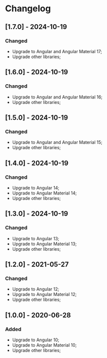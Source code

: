 # Changelog

## [1.7.0] - 2024-10-19

### Changed

- Upgrade to Angular and Angular Material 17;
- Upgrade other libraries;

## [1.6.0] - 2024-10-19

### Changed

- Upgrade to Angular and Angular Material 16;
- Upgrade other libraries;

## [1.5.0] - 2024-10-19

### Changed

- Upgrade to Angular and Angular Material 15;
- Upgrade other libraries;

## [1.4.0] - 2024-10-19

### Changed

- Upgrade to Angular 14;
- Upgrade to Angular Material 14;
- Upgrade other libraries;

## [1.3.0] - 2024-10-19

### Changed

- Upgrade to Angular 13;
- Upgrade to Angular Material 13;
- Upgrade other libraries;

## [1.2.0] - 2021-05-27

### Changed

- Upgrade to Angular 12;
- Upgrade to Angular Material 12;
- Upgrade other libraries;

## [1.0.0] - 2020-06-28

### Added

- Upgrade to Angular 10;
- Upgrade to Angular Material 10;
- Upgrade other libraries;
